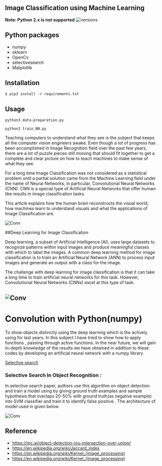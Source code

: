 ## Image Classification using Machine Learning
**Note: Python 2.x is not supported**
<img src="https://camo.githubusercontent.com/ba2171fe9ab58bba2f169b740c35c26bd3cb4241/68747470733a2f2f696d672e736869656c64732e696f2f707970692f707976657273696f6e732f70796261646765732e737667" alt="versions" data-canonical-src="https://img.shields.io/pypi/pyversions/pybadges.svg" style="max-width:100%;">

## Python packages
* numpy
* sklearn
* OpenCv
* selectivesearch
* Matplotlib






## Installation ##
>
    
    $ pip3 install -r requirements.txt



## Usage
  


```python3 data-preparation.py```  

```python3 train_NN.py```  


Teaching computers to understand what they see is the subject that keeps all the computer vision engineers awake. Even though a lot of progress has been accomplished in Image Recognition field over the past few years, there are a lot of puzzle pieces still missing that should fit together to get a complete and clear picture on how to teach machines to make sense of what they see.

For a long time Image Classification was not considered as a statistical problem until a partial solution came from the Machine Learning field under the name of Neural Networks, in particular, Convolutional Neural Networks (CNN). CNN is a special type of Artificial Neural Networks that offer human-like results in image classification tasks.

This article explains how the human brain reconstructs the visual world, how machines learn to understand visuals and what the applications of Image Classification are.

![Conv](test/albert.png)

##Deep Learning for Image Classification

Deep learning, a subset of Artificial Intelligence (AI), uses large datasets to recognize patterns within input images and produce meaningful classes with which to label the images. A common deep learning method for image classification is to train an Artificial Neural Network (ANN) to process input images and generate an output with a class for the image.

The challenge with deep learning for image classification is that it can take a long time to train artificial neural networks for this task. However, Convolutional Neural Networks (CNNs) excel at this type of task.

![Conv](test/deep.png)
-----------------------------------------------------------------

# Convolution with Python(numpy)


To show objects distinctly using the deep learning which is the actively using for last years. In this subject I have tried to show how to apply functions , passing through active functions. In the near future, we will gain in-depth knowledge of the results we have obtained in addition to these codes by developing an artificial neural network with a numpy library




[Selective search](http://www.huppelen.nl/publications/selectiveSearchDraft.pdf)

### Selective Search In Object Recognition :

In selective search paper, authors use this algorithm on object detection and train a model using by giving ground truth examples and sample hypothesis that overlaps 20-50% with ground truth(as negative example) into SVM classifier and train it to identify false positive . The architecture of model used in given below.


![Conv](test/sel.png)


## Reference

* https://mc.ai/object-detection-iou-intersection-over-union/
* https://en.wikipedia.org/wiki/Jaccard_index
* https://en.wikipedia.org/wiki/Kernel_(image_processing)
* https://en.wikipedia.org/wiki/Kernel_(image_processing)

